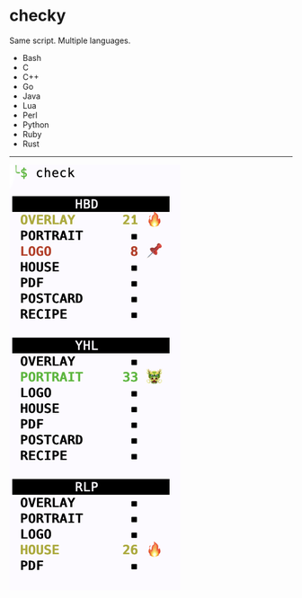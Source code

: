 # checky
Same script. Multiple languages.

- Bash
- C
- C++
- Go
- Java
- Lua
- Perl
- Python
- Ruby
- Rust

---

![checky](https://github.com/jaschon/checky/blob/main/_screenshots/main.png?raw=true)
